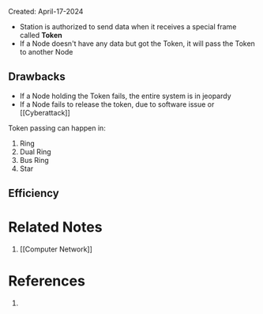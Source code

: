 Created: April-17-2024

- Station is authorized to send data when it receives a special frame called **Token**
- If a Node doesn't have any data but got the Token, it will pass the Token to another Node
## Drawbacks

- If a Node holding the Token fails, the entire system is in jeopardy
- If a Node fails to release the token, due to software issue or [[Cyberattack]]

Token passing can happen in:

1. Ring
2. Dual Ring
3. Bus Ring
4. Star
## Efficiency



# Related Notes

1. [[Computer Network]]
# References

1. 